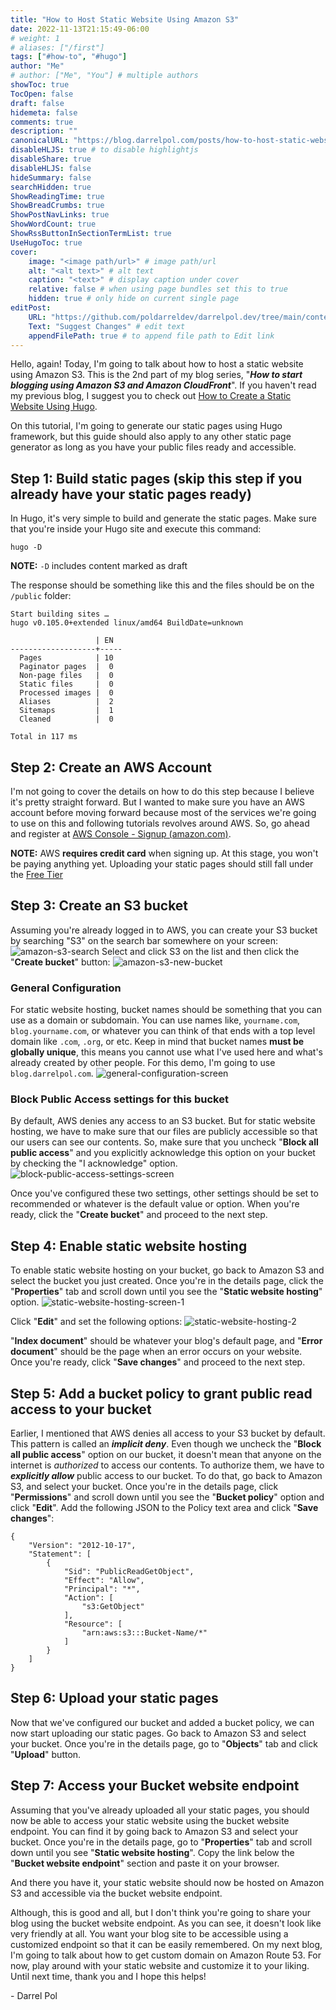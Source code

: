 ```yaml
---
title: "How to Host Static Website Using Amazon S3"
date: 2022-11-13T21:15:49-06:00
# weight: 1
# aliases: ["/first"]
tags: ["#how-to", "#hugo"]
author: "Me"
# author: ["Me", "You"] # multiple authors
showToc: true
TocOpen: false
draft: false
hidemeta: false
comments: true
description: ""
canonicalURL: "https://blog.darrelpol.com/posts/how-to-host-static-website-using-amazon-s3"
disableHLJS: true # to disable highlightjs
disableShare: true
disableHLJS: false
hideSummary: false
searchHidden: true
ShowReadingTime: true
ShowBreadCrumbs: true
ShowPostNavLinks: true
ShowWordCount: true
ShowRssButtonInSectionTermList: true
UseHugoToc: true
cover:
    image: "<image path/url>" # image path/url
    alt: "<alt text>" # alt text
    caption: "<text>" # display caption under cover
    relative: false # when using page bundles set this to true
    hidden: true # only hide on current single page
editPost:
    URL: "https://github.com/poldarreldev/darrelpol.dev/tree/main/content"
    Text: "Suggest Changes" # edit text
    appendFilePath: true # to append file path to Edit link
---
```

Hello, again! Today, I'm going to talk about how to host a static website using Amazon S3. This is the 2nd part of my blog series, "***How to start blogging using Amazon S3 and Amazon CloudFront***". If you haven't read my previous blog, I suggest you to check out [How to Create a Static Website Using Hugo](../how-to-create-a-static-website-using-hugo). 

On this tutorial, I'm going to generate our static pages using Hugo framework, but this guide should also apply to any other static page generator as long as you have your public files ready and accessible. 

## Step 1: Build static pages (skip this step if you already have your static pages ready)
In Hugo, it's very simple to build and generate the static pages. Make sure that you're inside your Hugo site and execute this command:
```
hugo -D
```
**NOTE:** `-D` includes content marked as draft

The response should be something like this and the files should be on the `/public` folder:
```
Start building sites …
hugo v0.105.0+extended linux/amd64 BuildDate=unknown

                   | EN
-------------------+-----
  Pages            | 10
  Paginator pages  |  0
  Non-page files   |  0
  Static files     |  0
  Processed images |  0
  Aliases          |  2
  Sitemaps         |  1
  Cleaned          |  0

Total in 117 ms
```

## Step 2: Create an AWS Account
I'm not going to cover the details on how to do this step because I believe it's pretty straight forward. But I wanted to make sure you have an AWS account before moving forward because most of the services we're going to use on this and following tutorials revolves around AWS. So, go ahead and register at [AWS Console - Signup (amazon.com)](https://portal.aws.amazon.com/billing/signup#/start/email). 

**NOTE:** AWS **requires credit card** when signing up. At this stage, you won't be paying anything yet. Uploading your static pages should still fall under the [Free Tier](https://aws.amazon.com/free/?all-free-tier.sort-by=item.additionalFields.SortRank&all-free-tier.sort-order=asc&awsf.Free%20Tier%20Types=*all&awsf.Free%20Tier%20Categories=*all)

## Step 3: Create an S3 bucket
Assuming you're already logged in to AWS, you can create your S3 bucket by searching "S3" on the search bar somewhere on your screen: 
![amazon-s3-search](/amazon-s3-search.png)
Select and click S3 on the list and then click the "**Create bucket**" button:
![amazon-s3-new-bucket](/amazon-s3-new-bucket.png)
### General Configuration
For static website hosting, bucket names should be something that you can use as a domain or subdomain. You can use names like, `yourname.com`, `blog.yourname.com`, or whatever you can think of that ends with a top level domain like `.com`, `.org`, or etc. Keep in mind that bucket names **must be globally unique**, this means you cannot use what I've used here and what's already created by other people. For this demo, I'm going to use `blog.darrelpol.com`.
![general-configuration-screen](/general-configuration-screen.png)

### Block Public Access settings for this bucket
By default, AWS denies any access to an S3 bucket. But for static website hosting, we have to make sure that our files are publicly accessible so that our users can see our contents. So, make sure that you uncheck "**Block all public access**" and you explicitly acknowledge this option on your bucket by checking the "I acknowledge" option.
![block-public-access-settings-screen](/block-public-access-settings-screen.png)

Once you've configured these two settings, other settings should be set to recommended or whatever is the default value or option. When you're ready, click the "**Create bucket**" and proceed to the next step. 

## Step 4: Enable static website hosting
To enable static website hosting on your bucket, go back to Amazon S3 and select the bucket you just created. Once you're in the details page, click the "**Properties**" tab and scroll down until you see the "**Static website hosting**" option. 
![static-website-hosting-screen-1](/static-website-hosting-screen-1.png)

Click "**Edit**" and set the following options:
![static-website-hosting-2](/static-website-hosting-2.png)

"**Index document**" should be whatever your blog's default page, and "**Error document**" should be the page when an error occurs on your website. Once you're ready, click "**Save changes**" and proceed to the next step.

## Step 5: Add a bucket policy to grant public read access to your bucket
Earlier, I mentioned that AWS denies all access to your S3 bucket by default. This pattern is called an ***implicit deny***. Even though we uncheck the "**Block all public access**" option on our bucket, it doesn't mean that anyone on the internet is *authorized* to access our contents. To authorize them, we have to ***explicitly allow*** public access to our bucket. To do that, go back to Amazon S3, and select your bucket. Once you're in the details page, click "**Permissions**" and scroll down until you see the "**Bucket policy**" option and click "**Edit**". Add the following JSON to the Policy text area and click "**Save changes**":
```
{
    "Version": "2012-10-17",
    "Statement": [
        {
            "Sid": "PublicReadGetObject",
            "Effect": "Allow",
            "Principal": "*",
            "Action": [
                "s3:GetObject"
            ],
            "Resource": [
                "arn:aws:s3:::Bucket-Name/*"
            ]
        }
    ]
}
```

## Step 6: Upload your static pages
Now that we've configured our bucket and added a bucket policy, we can now start uploading our static pages. Go back to Amazon S3 and select your bucket. Once you're in the details page, go to "**Objects**" tab and click "**Upload**" button. 

## Step 7: Access your Bucket website endpoint
Assuming that you've already uploaded all your static pages, you should now be able to access your static website using the bucket website endpoint. You can find it by going back to Amazon S3 and select your bucket. Once you're in the details page, go to "**Properties**" tab and scroll down until you see "**Static website hosting**". Copy the link below the "**Bucket website endpoint**" section and paste it on your browser.

And there you have it, your static website should now be hosted on Amazon S3 and accessible via the bucket website endpoint. 

Although, this is good and all, but I don't think you're going to share your blog using the bucket website endpoint. As you can see, it doesn't look like very friendly at all. You want your blog site to be accessible using a customized endpoint so that it can be easily remembered. On my next blog, I'm going to talk about how to get custom domain on Amazon Route 53. For now, play around with your static website and customize it to your liking. Until next time, thank you and I hope this helps! 

\- Darrel Pol
